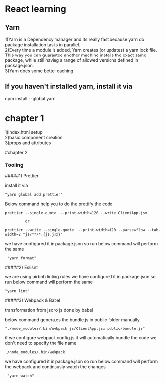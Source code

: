 # React learning

## Yarn
1)Yarn is a Dependency manager and its really fast because yarn do package installation tasks in parallel.<br/>
2)Every time a module is added, Yarn creates (or updates) a yarn.lock file. This way you can guarantee another machine installs the exact same package, while still having a range of allowed versions defined in package.json.<br/>
3)Yarn does some better caching<br/>

## If you haven't installed yarn, install it via

  npm install --global yarn


# chapter 1
  1)index.html setup<br/>
  2)basic component creation<br/>
  3)props and attributes<br/>

#chapter 2
### Tooling
#####1) Prettier
<p>install it via </p>
     
    "yarn global add prettier"
<p>Below command help you to do the prettify the code</p>

    prettier --single-quote  --print-width=120 --write ClientApp.jsx 
    
             or
    
    prettier --write --single-quote  --print-width=120 --parse=flow --tab-width=2 "js/**/*.{js,jsx}"     
        
<p>we have configured it in package.json so run below command will perform the same</p>        
    
     "yarn format"
         
#####2) Eslisnt
<p>we are using airbnb linting rules.we have configured it in package.json so run below command will perform the same </p>
     
    "yarn lint"

#####3) Webpack & Babel
<p>transformation from jsx to js done by babel</p>
<p>below command generates the bundle.js in public folder manually</p>
     
    "./node_modules/.bin/webpack js/ClientApp.jsx public/bundle.js"
<p>if we configure webpack.config.js it will automatically bundle the code we don't need to specify the file name</p>

    ./node_modules/.bin/webpack 
        
<p>we have configured it in package.json so run below command will perform the webpack and continously watch the changes</p>        
    
     "yarn watch"    

     
     
     
     
     
     
     
     
    
    
     
     
     
    